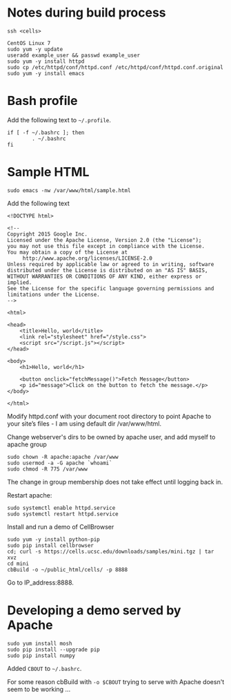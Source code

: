 # Notes during build process

```
ssh <cells>
```

```
CentOS Linux 7
sudo yum -y update
useradd example_user && passwd example_user
sudo yum -y install httpd
sudo cp /etc/httpd/conf/httpd.conf /etc/httpd/conf/httpd.conf.original
sudo yum -y install emacs
```

# Bash profile

Add the following text to `~/.profile`.
```
if [ -f ~/.bashrc ]; then
        . ~/.bashrc
fi
```

# Sample HTML

```
sudo emacs -nw /var/www/html/sample.html
```

Add the following text
 
```
<!DOCTYPE html>

<!--
Copyright 2015 Google Inc.
Licensed under the Apache License, Version 2.0 (the "License");
you may not use this file except in compliance with the License.
You may obtain a copy of the License at
     http://www.apache.org/licenses/LICENSE-2.0
Unless required by applicable law or agreed to in writing, software
distributed under the License is distributed on an "AS IS" BASIS,
WITHOUT WARRANTIES OR CONDITIONS OF ANY KIND, either express or implied.
See the License for the specific language governing permissions and
limitations under the License.
-->

<html>

<head>
    <title>Hello, world</title>
    <link rel="stylesheet" href="/style.css">
    <script src="/script.js"></script>
</head>

<body>
    <h1>Hello, world</h1>

    <button onclick="fetchMessage()">Fetch Message</button>
    <p id="message">Click on the button to fetch the message.</p>
</body>

</html>
```

Modify httpd.conf with your document root directory to point Apache to your site’s files - I am 
using default dir /var/www/html.

Change webserver's dirs to be owned by apache user,
and add myself to apache group
```
sudo chown -R apache:apache /var/www
sudo usermod -a -G apache `whoami`
sudo chmod -R 775 /var/www
```
The change in group membership does not take effect until logging 
back in.

Restart apache:
```
sudo systemctl enable httpd.service
sudo systemctl restart httpd.service
```

Install and run a demo of CellBrowser
```
sudo yum -y install python-pip
sudo pip install cellbrowser
cd; curl -s https://cells.ucsc.edu/downloads/samples/mini.tgz | tar xvz
cd mini
cbBuild -o ~/public_html/cells/ -p 8888
```

Go to IP_address:8888.

# Developing a demo served by Apache

```
sudo yum install mosh
sudo pip install --upgrade pip
sudo pip install numpy
```

Added `CBOUT` to `~/.bashrc`.

For some reason cbBuild with `-o $CBOUT` trying to serve with Apache doesn't seem to be working ...
